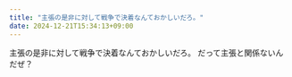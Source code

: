 ```yaml
---
title: "主張の是非に対して戦争で決着なんておかしいだろ。"
date: 2024-12-21T15:34:13+09:00
---
```

主張の是非に対して戦争で決着なんておかしいだろ。
だって主張と関係ないんだぜ？
